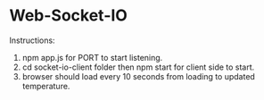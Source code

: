 # Web-Socket-IO

Instructions:

1. npm app.js for PORT to start listening.
2. cd socket-io-client folder then npm start for client side to start.
3. browser should load every 10 seconds from loading to updated temperature.
